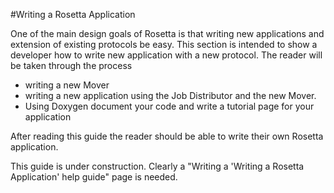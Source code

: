 #Writing a Rosetta Application

One of the main design goals of Rosetta is that writing new applications and extension of existing protocols be easy. This section is intended to show a developer how to write new application with a new protocol. The reader will be taken through the process

-   writing a new Mover
-   writing a new application using the Job Distributor and the new Mover.
-   Using Doxygen document your code and write a tutorial page for your application

After reading this guide the reader should be able to write their own Rosetta application.

This guide is under construction.  Clearly a "Writing a 'Writing a Rosetta Application' help guide" page is needed.
